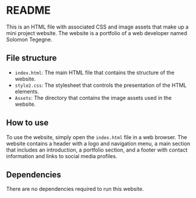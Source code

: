 # README

This is an HTML file with associated CSS and image assets that make up a mini project website. The website is a portfolio of a web developer named Solomon Tegegne. 

## File structure

- `index.html`: The main HTML file that contains the structure of the website.
- `style2.css`: The stylesheet that controls the presentation of the HTML elements.
- `Assets`: The directory that contains the image assets used in the website.

## How to use

To use the website, simply open the `index.html` file in a web browser. The website contains a header with a logo and navigation menu, a main section that includes an introduction, a portfolio section, and a footer with contact information and links to social media profiles.

## Dependencies

There are no dependencies required to run this website.
